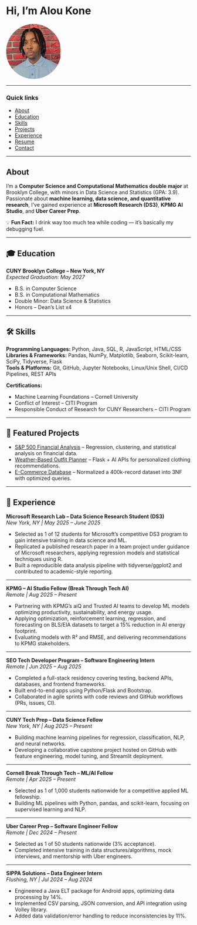 # Hi, I’m Alou Kone

<img src="assets/photo.png" alt="Profile Photo" width="150" style="border-radius:50%;">

---

### Quick links
- [About](#about)  
- [Education](#-education)  
- [Skills](#️-skills)  
- [Projects](#-featured-projects)  
- [Experience](#-experience)  
- [Resume](assets/Alou_Kone_Resume.pdf)  
- [Contact](mailto:konealoubadra@gmail.com)  

---

## About
I’m a **Computer Science and Computational Mathematics double major** at Brooklyn College, with minors in Data Science and Statistics (GPA: 3.9).  
Passionate about **machine learning, data science, and quantitative research**, I’ve gained experience at **Microsoft Research (DS3)**, **KPMG AI Studio**, and **Uber Career Prep**.  

💡 **Fun Fact:** I drink way too much tea while coding — it’s basically my debugging fuel. 

---

## 🎓 Education

**CUNY Brooklyn College – New York, NY**  
*Expected Graduation: May 2027*  
- B.S. in Computer Science  
- B.S. in Computational Mathematics  
- Double Minor: Data Science & Statistics  
- Honors – Dean’s List x4

---

## 🛠️ Skills

**Programming Languages:** Python, Java, SQL, R, JavaScript, HTML/CSS  
**Libraries & Frameworks:** Pandas, NumPy, Matplotlib, Seaborn, Scikit-learn, SciPy, Tidyverse, Flask  
**Tools & Platforms:** Git, GitHub, Jupyter Notebooks, Linux/Unix Shell, CI/CD Pipelines, REST APIs  

**Certifications:**  
- Machine Learning Foundations – Cornell University  
- Conflict of Interest – CITI Program 
- Responsible Conduct of Research for CUNY Researchers – CITI Program  

---

## 🚀 Featured Projects
- [S&P 500 Financial Analysis](https://github.com/akone42/S-P-500) – Regression, clustering, and statistical analysis on financial data.  
- [Weather-Based Outfit Planner](https://github.com/mayokunl/Weather-Based-Outfit-Planner) – Flask + AI APIs for personalized clothing recommendations.  
- [E-Commerce Database](https://github.com/akone42/E-Commerce-Database) – Normalized a 400k-record dataset into 3NF with optimized queries.  

---

## 💼 Experience

**Microsoft Research Lab – Data Science Research Student (DS3)**  
*New York, NY | May 2025 – June 2025*  
- Selected as 1 of 12 students for Microsoft’s competitive DS3 program to gain intensive training in data science and ML.  
- Replicated a published research paper in a team project under guidance of Microsoft researchers, applying regression models and statistical techniques using R.  
- Built a reproducible data analysis pipeline with tidyverse/ggplot2 and contributed to academic-style reporting.  

---

**KPMG – AI Studio Fellow (Break Through Tech AI)**  
*Remote | Aug 2025 – Present*  
- Partnering with KPMG’s aiQ and Trusted AI teams to develop ML models optimizing productivity, sustainability, and energy usage.  
- Applying optimization, reinforcement learning, regression, and forecasting on BLS/EIA datasets to target a 15% reduction in AI energy footprint.  
- Evaluating models with R² and RMSE, and delivering recommendations to KPMG stakeholders.  

---

**SEO Tech Developer Program – Software Engineering Intern**  
*Remote | Jun 2025 – Aug 2025*  
- Completed a full-stack residency covering testing, backend APIs, databases, and frontend frameworks.  
- Built end-to-end apps using Python/Flask and Bootstrap.  
- Collaborated in agile sprints with code reviews and GitHub workflows (PRs, issues, CI).  

---

**CUNY Tech Prep – Data Science Fellow**  
*New York, NY | Aug 2025 – Present*  
- Building machine learning pipelines for regression, classification, NLP, and neural networks.  
- Developing a collaborative capstone project hosted on GitHub with feature engineering, model tuning, and Streamlit deployment.  

---

**Cornell Break Through Tech – ML/AI Fellow**  
*Remote | Apr 2025 – Present*  
- Selected as 1 of 1,000 students nationwide for a competitive applied ML fellowship.  
- Building ML pipelines with Python, pandas, and scikit-learn, focusing on supervised learning and NLP.  

---

**Uber Career Prep – Software Engineer Fellow**  
*Remote | Dec 2024 – Present*  
- Selected as 1 of 50 students nationwide (3% acceptance).  
- Completed intensive training in data structures/algorithms, mock interviews, and mentorship with Uber engineers.  

---

**SIPPA Solutions – Data Engineer Intern**  
*Flushing, NY | Jul 2024 – Aug 2024*  
- Engineered a Java ELT package for Android apps, optimizing data processing by 14%.  
- Implemented CSV parsing, JSON conversion, and API integration using Volley library.  
- Added data validation/error handling to reduce inconsistencies by 11%.  
